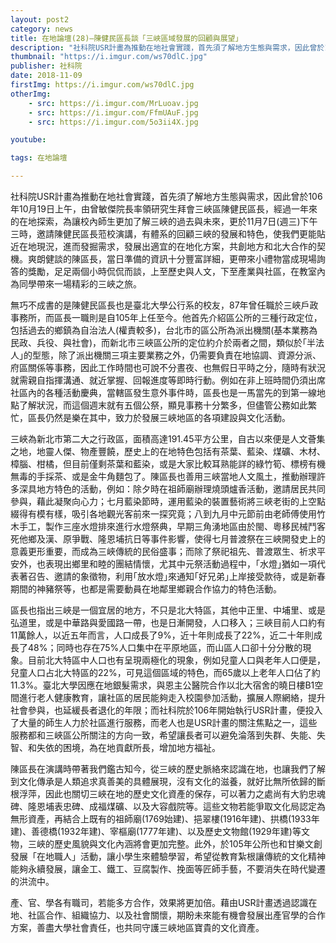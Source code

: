 ```yaml
---
layout: post2
category: news
title: 在地論壇(28)—陳健民區長談「三峽區域發展的回顧與展望」
description: "社科院USR計畫為推動在地社會實踐，首先須了解地方生態與需求，因此曾於106年10月19日上午，由曾敏傑院長率領研究生拜會三峽區陳健民區長"
thumbnail: "https://i.imgur.com/ws70dlC.jpg"
publisher: 社科院
date: 2018-11-09
firstImg: https://i.imgur.com/ws70dlC.jpg
otherImg:
    - src: https://i.imgur.com/MrLuoav.jpg
    - src: https://i.imgur.com/FfmUAuF.jpg
    - src: https://i.imgur.com/5o3ii4X.jpg

youtube:

tags: 在地論壇

---
```


社科院USR計畫為推動在地社會實踐，首先須了解地方生態與需求，因此曾於106年10月19日上午，由曾敏傑院長率領研究生拜會三峽區陳健民區長，經過一年來的在地探索，為讓校內師生更加了解三峽的過去與未來，更於11月7日(週三)下午三時，邀請陳健民區長蒞校演講，有體系的回顧三峽的發展和特色，使我們更能貼近在地現況，進而發掘需求，發展出適宜的在地化方案，共創地方和北大合作的契機。爽朗健談的陳區長，當日準備的資訊十分豐富詳細，更帶來小禮物當成現場詢答的獎勵，足足兩個小時侃侃而談，上至歷史與人文，下至產業與社區，在教室內為同學帶來一場精彩的三峽之旅。

無巧不成書的是陳健民區長也是臺北大學公行系的校友，87年曾任職於三峽戶政事務所，而區長一職則是自105年上任至今。他首先介紹區公所的三種行政定位，包括過去的鄉鎮為自治法人(權責較多)，台北市的區公所為派出機關(基本業務為民政、兵役、與社會)，而新北市三峽區公所的定位約介於兩者之間，類似於｢半法人｣的型態，除了派出機關三項主要業務之外，仍需要負責在地協調、資源分派、府區關係等事務，因此工作時間也可說不分晝夜、也無假日平時之分，隨時有狀況就需親自指揮溝通、就近掌握、回報進度等即時行動。例如在非上班時間仍須出席社區內的各種活動慶典，當轄區發生意外事件時，區長也是一馬當先的到第一線地點了解狀況，而這個週末就有五個公祭，顯見事務十分繁多，但儘管公務如此繁忙，區長仍然是樂在其中，致力於發展三峽地區的各項建設與文化活動。

三峽為新北市第二大之行政區，面積高達191.45平方公里，自古以來便是人文薈集之地，地靈人傑、物產豐饒，歷史上的在地特色包括有茶葉、藍染、煤礦、木材、樟腦、柑橘，但目前僅剩茶葉和藍染，或是大家比較耳熟能詳的綠竹筍、標榜有機無毒的手採茶、或是金牛角麵包了。陳區長也善用三峽當地人文風土，推動辦理許多深具地方特色的活動，例如：除夕時在祖師廟辦理燒頭爐香活動，邀請居民共同參與，藉此凝聚向心力；七月藍染節時，運用藍染的裝置藝術將三峽老街的上空點綴得有模有樣，吸引各地觀光客前來一探究竟；八到九月中元節前由老師傅使用竹木手工，製作三座水燈排來進行水燈祭典，早期三角湧地區由於閩、粵移民械鬥客死他鄉及漢、原爭戰、隆恩埔抗日等事件影響，使得七月普渡祭在三峽開發史上的意義更形重要，而成為三峽傳統的民俗盛事；而除了祭祀祖先、普渡眾生、祈求平安外，也表現出鄉里和睦的團結情懷，尤其中元祭活動過程中，｢水燈｣猶如一項代表著召告、邀請的象徵物，利用｢放水燈｣來通知｢好兄弟｣上岸接受款待，或是新春期間的神豬祭等，也都是需要動員在地鄰里鄉親合作協力的特色活動。

區長也指出三峽是一個宜居的地方，不只是北大特區，其他中正里、中埔里、或是弘道里，或是中華路與愛國路一帶，也是日漸開發，人口移入；三峽目前人口約有11萬餘人，以近五年而言，人口成長了9%，近十年則成長了22%，近二十年則成長了48%；同時也存在75%人口集中在平原地區，而山區人口卻十分分散的現象。目前北大特區中人口也有呈現兩極化的現象，例如兒童人口與老年人口便是，兒童人口占北大特區的22%，可見這個區域的特色，而65歲以上老年人口佔了約11.3%。臺北大學因應在地銀髮需求，與恩主公醫院合作以北大宿舍的曉日樓B1空間進行老人健康教育，讓社區的居民能夠走入校園參加活動，擴展人際網絡，提升社會參與，也延緩長者退化的年限；而社科院於106年開始執行USR計畫，便投入了大量的師生人力於社區進行服務，而老人也是USR計畫的關注焦點之一，這些服務都和三峽區公所關注的方向一致，希望讓長者可以避免淪落到失群、失能、失智、和失依的困境，為在地貢獻所長，增加地方福祉。

陳區長在演講時帶著我們鑑古知今，從三峽的歷史脈絡來認識在地，也讓我們了解到文化傳承是人類追求真善美的具體展現，沒有文化的滋養，就好比無所依歸的斷根浮萍，因此也關切三峽在地的歷史文化資產的保存，可以著力之處尚有大豹忠魂碑、隆恩埔表忠碑、成福煤礦、以及大容戲院等。這些文物若能爭取文化局認定為無形資產，再結合上既有的祖師廟(1769始建)、挹翠樓(1916年建)、拱橋(1933年建)、善德橋(1932年建)、宰樞廟(1777年建)、以及歷史文物館(1929年建)等文物，三峽的歷史風貌與文化內涵將會更加完整。此外，於105年公所也和甘樂文創發展「在地職人」活動，讓小學生來體驗學習，希望從教育紮根讓傳統的文化精神能夠永續發展，讓金工、鐵工、豆腐製作、挽面等匠師手藝，不要消失在時代變遷的洪流中。

產、官、學各有職司，若能多方合作，效果將更加倍。藉由USR計畫透過認識在地、社區合作、組織協力、以及社會關懷，期盼未來能有機會發展出產官學的合作方案，善盡大學社會責任，也共同守護三峽地區寶貴的文化資產。